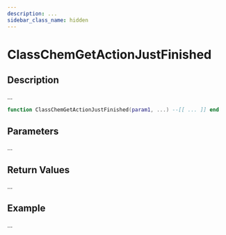 ```yaml
---
description: ...
sidebar_class_name: hidden
---
```


# ClassChemGetActionJustFinished

## Description

...

```lua
function ClassChemGetActionJustFinished(param1, ...) --[[ ... ]] end
```

## Parameters

...

## Return Values

...

## Example

...


